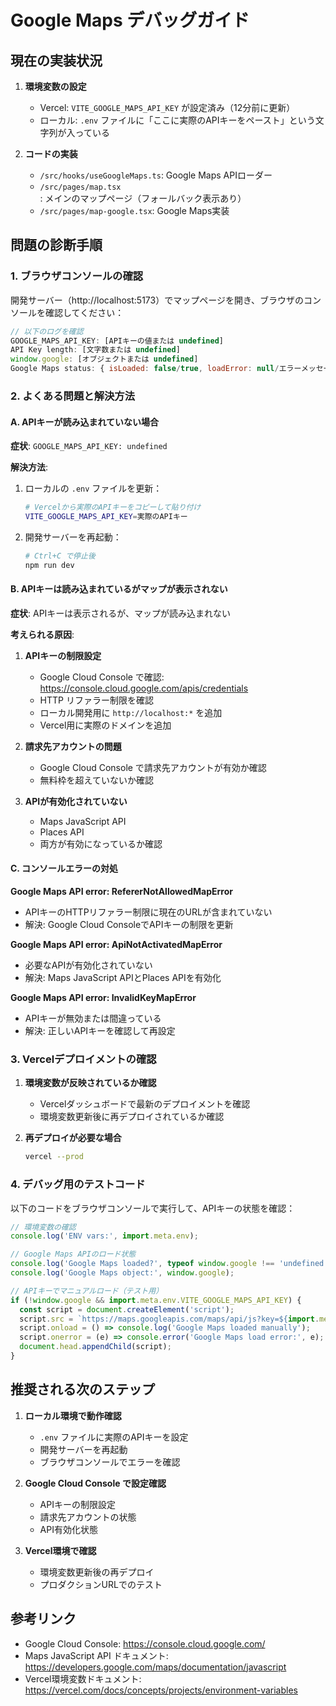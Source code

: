 # Google Maps デバッグガイド

## 現在の実装状況

1. **環境変数の設定**
   - Vercel: `VITE_GOOGLE_MAPS_API_KEY` が設定済み（12分前に更新）
   - ローカル: `.env` ファイルに「ここに実際のAPIキーをペースト」という文字列が入っている

2. **コードの実装**
   - `/src/hooks/useGoogleMaps.ts`: Google Maps APIローダー
   - `/src/pages/map.tsx`: メインのマップページ（フォールバック表示あり）
   - `/src/pages/map-google.tsx`: Google Maps実装

## 問題の診断手順

### 1. ブラウザコンソールの確認

開発サーバー（http://localhost:5173）でマップページを開き、ブラウザのコンソールを確認してください：

```javascript
// 以下のログを確認
GOOGLE_MAPS_API_KEY: [APIキーの値または undefined]
API Key length: [文字数または undefined]
window.google: [オブジェクトまたは undefined]
Google Maps status: { isLoaded: false/true, loadError: null/エラーメッセージ }
```

### 2. よくある問題と解決方法

#### A. APIキーが読み込まれていない場合

**症状**: `GOOGLE_MAPS_API_KEY: undefined`

**解決方法**:
1. ローカルの `.env` ファイルを更新：
   ```bash
   # Vercelから実際のAPIキーをコピーして貼り付け
   VITE_GOOGLE_MAPS_API_KEY=実際のAPIキー
   ```

2. 開発サーバーを再起動：
   ```bash
   # Ctrl+C で停止後
   npm run dev
   ```

#### B. APIキーは読み込まれているがマップが表示されない

**症状**: APIキーは表示されるが、マップが読み込まれない

**考えられる原因**:

1. **APIキーの制限設定**
   - Google Cloud Console で確認: https://console.cloud.google.com/apis/credentials
   - HTTP リファラー制限を確認
   - ローカル開発用に `http://localhost:*` を追加
   - Vercel用に実際のドメインを追加

2. **請求先アカウントの問題**
   - Google Cloud Console で請求先アカウントが有効か確認
   - 無料枠を超えていないか確認

3. **APIが有効化されていない**
   - Maps JavaScript API
   - Places API
   - 両方が有効になっているか確認

#### C. コンソールエラーの対処

**Google Maps API error: RefererNotAllowedMapError**
- APIキーのHTTPリファラー制限に現在のURLが含まれていない
- 解決: Google Cloud ConsoleでAPIキーの制限を更新

**Google Maps API error: ApiNotActivatedMapError**
- 必要なAPIが有効化されていない
- 解決: Maps JavaScript APIとPlaces APIを有効化

**Google Maps API error: InvalidKeyMapError**
- APIキーが無効または間違っている
- 解決: 正しいAPIキーを確認して再設定

### 3. Vercelデプロイメントの確認

1. **環境変数が反映されているか確認**
   - Vercelダッシュボードで最新のデプロイメントを確認
   - 環境変数更新後に再デプロイされているか確認

2. **再デプロイが必要な場合**
   ```bash
   vercel --prod
   ```

### 4. デバッグ用のテストコード

以下のコードをブラウザコンソールで実行して、APIキーの状態を確認：

```javascript
// 環境変数の確認
console.log('ENV vars:', import.meta.env);

// Google Maps APIのロード状態
console.log('Google Maps loaded?', typeof window.google !== 'undefined');
console.log('Google Maps object:', window.google);

// APIキーでマニュアルロード（テスト用）
if (!window.google && import.meta.env.VITE_GOOGLE_MAPS_API_KEY) {
  const script = document.createElement('script');
  script.src = `https://maps.googleapis.com/maps/api/js?key=${import.meta.env.VITE_GOOGLE_MAPS_API_KEY}&libraries=places,marker`;
  script.onload = () => console.log('Google Maps loaded manually');
  script.onerror = (e) => console.error('Google Maps load error:', e);
  document.head.appendChild(script);
}
```

## 推奨される次のステップ

1. **ローカル環境で動作確認**
   - `.env` ファイルに実際のAPIキーを設定
   - 開発サーバーを再起動
   - ブラウザコンソールでエラーを確認

2. **Google Cloud Console で設定確認**
   - APIキーの制限設定
   - 請求先アカウントの状態
   - API有効化状態

3. **Vercel環境で確認**
   - 環境変数更新後の再デプロイ
   - プロダクションURLでのテスト

## 参考リンク

- Google Cloud Console: https://console.cloud.google.com/
- Maps JavaScript API ドキュメント: https://developers.google.com/maps/documentation/javascript
- Vercel環境変数ドキュメント: https://vercel.com/docs/concepts/projects/environment-variables